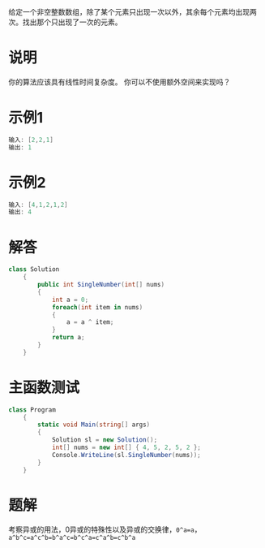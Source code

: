 给定一个非空整数数组，除了某个元素只出现一次以外，其余每个元素均出现两次。找出那个只出现了一次的元素。
# 说明
你的算法应该具有线性时间复杂度。 你可以不使用额外空间来实现吗？
# 示例1
```c#
输入: [2,2,1]
输出: 1
```
# 示例2
```c#
输入: [4,1,2,1,2]
输出: 4
```
# 解答
```c#
class Solution
    {
        public int SingleNumber(int[] nums)
        {
            int a = 0;
            foreach(int item in nums)
            {
                a = a ^ item;
            }
            return a;
        }                
    }
```
# 主函数测试
```c#
class Program
    {
        static void Main(string[] args)
        {
            Solution sl = new Solution();
            int[] nums = new int[] { 4, 5, 2, 5, 2 };
            Console.WriteLine(sl.SingleNumber(nums));            
        }
    }
```
# 题解
考察异或的用法，0异或的特殊性以及异或的交换律，`0^a=a`，`a^b^c=a^c^b=b^a^c=b^c^a=c^a^b=c^b^a`
